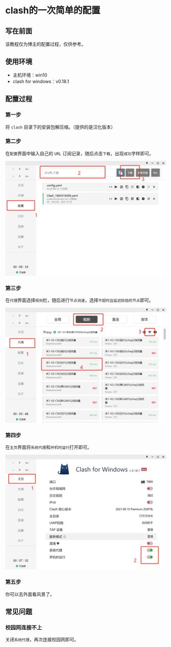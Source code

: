 # clash的一次简单的配置


## 写在前面

该教程仅为博主的配置过程，仅供参考。


## 使用环境

- 主机环境：win10
- clash for windows：v0.18.1

## 配置过程

### 第一步

将 `clash` 目录下的安装包解压缩。（提供的是汉化版本）

### 第二步

在`配置`界面中输入自己的 `URL` 订阅记录，随后点击`下载`，出现`成功`字样即可。

![](./images/0.jpg)

### 第三步

在`代理`界面选择`规则`栏，随后进行`节点测速`，选择`不超时且延迟较低的节点`即可。

![](./images/1.jpg)

### 第四步

在`主页`界面将`系统代理`和`开机时运行`打开即可。

![](./images/2.jpg)

### 第五步

你可以去外面看风景了。


## 常见问题

### 校园网连接不上

关闭`系统代理`，再次连接校园网即可。
